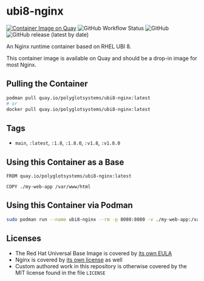 # ubi8-nginx

[![Container Image on Quay](https://img.shields.io/badge/Container%20Image-Quay.io-orange)](https://quay.io/polyglotsystems/ubi8-nginx) ![GitHub Workflow Status](https://img.shields.io/github/workflow/status/PolyglotSystems/ubi8-nginx/Build%20Nginx%20UBI%20Container?label=Container%20Build&style=flat-square) ![GitHub](https://img.shields.io/github/license/PolyglotSystems/ubi8-nginx) ![GitHub release (latest by date)](https://img.shields.io/github/v/release/PolyglotSystems/ubi8-nginx)

An Nginx runtime container based on RHEL UBI 8.

This container image is available on Quay and should be a drop-in image for most Nginx.

## Pulling the Container

```bash
podman pull quay.io/polyglotsystems/ubi8-nginx:latest
# or
docker pull quay.io/polyglotsystems/ubi8-nginx:latest
```

## Tags

- `main`, `:latest`, `:1.8`, `:1.8.0`, `:v1.8`, `:v1.8.0`

## Using this Container as a Base

```docker
FROM quay.io/polyglotsystems/ubi8-nginx:latest

COPY ./my-web-app /var/www/html
```

## Using this Container via Podman

```bash
sudo podman run --name ubi8-nginx --rm -p 8080:8080 -v ./my-web-app:/var/www/html quay.io/polyglotsystems/ubi8-nginx:latest
```

## Licenses

- The Red Hat Universal Base Image is covered by [its own EULA](https://www.redhat.com/licenses/EULA_Red_Hat_Universal_Base_Image_English_20190422.pdf)
- Nginx is covered by [its own license](http://nginx.org/LICENSE) as well
- Custom authored work in this repository is otherwise covered by the MIT license found in the file `LICENSE`